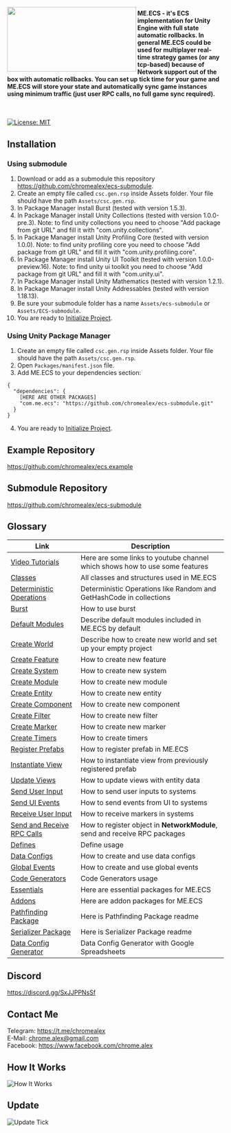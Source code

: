 <a href="https://github.com/chromealex/ecs"><img src="Docs/Logo.png" width="300px" height="150px" align="left" /></a>

<div><h4>ME.ECS - it's ECS implementation for Unity Engine with full state automatic rollbacks. In general ME.ECS could be used for multiplayer real-time strategy games (or any tcp-based) because of Network support out of the box with automatic rollbacks. You can set up tick time for your game and ME.ECS will store your state and automatically sync game instances using minimum traffic (just user RPC calls, no full game sync required).</h4></div>

<br>

[![License: MIT](https://img.shields.io/badge/License-MIT-brightgreen.svg)](https://github.com/chromealex/ecs/blob/master/LICENSE)

## Installation

### Using submodule

1. Download or add as a submodule this repository https://github.com/chromealex/ecs-submodule.
2. Create an empty file called ```csc.gen.rsp``` inside Assets folder. Your file should have the path ```Assets/csc.gen.rsp```.
3. In Package Manager install Burst (tested with version 1.5.3).
4. In Package Manager install Unity Collections (tested with version 1.0.0-pre.3). Note: to find unity collections you need to choose "Add package from git URL" and fill it with "com.unity.collections".
5. In Package Manager install Unity Profiling Core (tested with version 1.0.0). Note: to find unity profiling core you need to choose "Add package from git URL" and fill it with "com.unity.profiling.core".
6. In Package Manager install Unity UI Toolkit (tested with version 1.0.0-preview.16). Note: to find unity ui toolkit you need to choose "Add package from git URL" and fill it with "com.unity.ui".
7. In Package Manager install Unity Mathematics (tested with version 1.2.1).
8. In Package Manager install Unity Addressables (tested with version 1.18.13).
9. Be sure your submodule folder has a name ```Assets/ecs-submodule``` or ```Assets/ECS-submodule```.
10. You are ready to [Initialize Project](Docs/VideoTutorials.md).

### Using Unity Package Manager

1. Create an empty file called ```csc.gen.rsp``` inside Assets folder. Your file should have the path ```Assets/csc.gen.rsp```.
2. Open ```Packages/manifest.json``` file.
3. Add ME.ECS to your dependencies section:

```
{
  "dependencies": {
    [HERE ARE OTHER PACKAGES]
    "com.me.ecs": "https://github.com/chromealex/ecs-submodule.git"
  }
}
```
4. You are ready to [Initialize Project](Docs/VideoTutorials.md).

## Example Repository
https://github.com/chromealex/ecs.example

## Submodule Repository
https://github.com/chromealex/ecs-submodule

## Glossary
| Link | Description |
| ------ | ----- |
| [Video Tutorials](Docs/VideoTutorials.md) | Here are some links to youtube channel which shows how to use some features |
| [Classes](Docs/Manual-Classes.md) | All classes and structures used in ME.ECS |
| [Deterministic Operations](Docs/Manual-Deterministic.md) | Deterministic Operations like Random and GetHashCode in collections |
| [Burst](Docs/Manual-Burst.md) | How to use burst |
| [Default Modules](Docs/DefaultModules.md) | Describe default modules included in ME.ECS by default |
| [Create World](Docs/Manual-CreatingWorld.md) | Describe how to create new world and set up your empty project |
| [Create Feature](Docs/Manual-CreatingFeature.md) | How to create new feature |
| [Create System](Docs/Manual-CreatingSystems.md) | How to create new system |
| [Create Module](Docs/Manual-CreatingModules.md) | How to create new module |
| [Create Entity](Docs/Manual-CreatingEntities.md) | How to create new entity |
| [Create Component](Docs/Manual-CreatingComponents.md) | How to create new component |
| [Create Filter](Docs/Manual-CreatingFilters.md) | How to create new filter |
| [Create Marker](Docs/Manual-CreatingMarkers.md) | How to create new marker |
| [Create Timers](Docs/Manual-Timers.md) | How to create timers |
| [Register Prefabs](Docs/Manual-RegisteringPrefabs.md) | How to register prefab in ME.ECS |
| [Instantiate View](Docs/Manual-InstantiatingViews.md) | How to instantiate view from previously registered prefab |
| [Update Views](Docs/Manual-UpdatingViews.md) | How to update views with entity data |
| [Send User Input](Docs/Manual-SendingUserInputToWorld.md) | How to send user inputs to systems |
| [Send UI Events](Docs/Manual-SendingUIEventsToWorld.md) | How to send events from UI to systems |
| [Receive User Input](Docs/Manual-ReceivingUserInputInWorld.md) | How to receive markers in systems |
| [Send and Receive RPC Calls](Docs/Manual-SendingAndReceivingRPCCalls.md) | How to register object in **NetworkModule**, send and receive RPC packages |
| [Defines](Docs/Defines.md) | Define usage |
| [Data Configs](Docs/DataConfig-Readme.md) | How to create and use data configs |
| [Global Events](Docs/GlobalEvents-Readme.md) | How to create and use global events |
| [Code Generators](Docs/CodeGenerators.md) | Code Generators usage |
| [Essentials](https://github.com/chromealex/ecs-submodule/tree/master/Essentials) | Here are essential packages for ME.ECS |
| [Addons](https://github.com/chromealex/ecs-submodule/tree/master/Addons) | Here are addon packages for ME.ECS |
| [Pathfinding Package](https://github.com/chromealex/ecs-submodule/tree/master/Essentials/Pathfinding) | Here is Pathfinding Package readme |
| [Serializer Package](https://github.com/chromealex/ecs-submodule/tree/master/Essentials/Serializer) | Here is Serializer Package readme |
| [Data Config Generator](https://github.com/chromealex/ecs-submodule/tree/master/Addons/DataConfigGenerator) | Data Config Generator with Google Spreadsheets |

## Discord
https://discord.gg/SxJJPPNsSf

## Contact Me
Telegram: https://t.me/chromealex</br>
E-Mail: chrome.alex@gmail.com</br>
Facebook: https://www.facebook.com/chrome.alex</br>

## How It Works
![](Readme/HowItWorks.png?raw=true "How It Works")
## Update
![](Readme/UpdateTick.png?raw=true "Update Tick")
